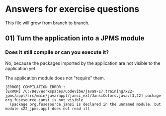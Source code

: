 # Answers for exercise questions

This file will grow from branch to branch.

## 01) Turn the application into a JPMS module

### Does it still compile or can you execute it?

No, because the packages imported by the application are not visible to the application yet.

The application module does not "require" them.

````text
[ERROR] COMPILATION ERROR : 
[ERROR] /C:/Dev/Workspaces/Codevibe/java9-17.training/x22-jpms/appl/src/main/java/appl/jansi_ext/JansiColors.java:[3,22] package org.fusesource.jansi is not visible
  (package org.fusesource.jansi is declared in the unnamed module, but module x22_jpms.appl does not read it)
````
